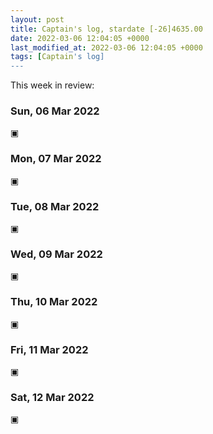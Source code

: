 ```yaml
---
layout: post
title: Captain's log, stardate [-26]4635.00
date: 2022-03-06 12:04:05 +0000
last_modified_at: 2022-03-06 12:04:05 +0000
tags: [Captain's log]
---
```


This week in review:

<!-- more -->

### Sun, 06 Mar 2022

▣

### Mon, 07 Mar 2022

▣

### Tue, 08 Mar 2022

▣

### Wed, 09 Mar 2022

▣

### Thu, 10 Mar 2022

▣

### Fri, 11 Mar 2022

▣

### Sat, 12 Mar 2022

▣
